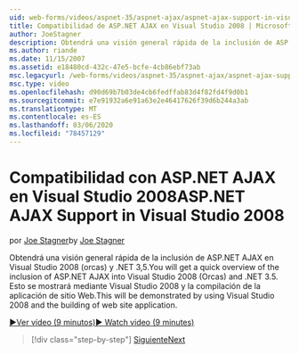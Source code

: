 ```yaml
---
uid: web-forms/videos/aspnet-35/aspnet-ajax/aspnet-ajax-support-in-visual-studio-2008
title: Compatibilidad de ASP.NET AJAX en Visual Studio 2008 | Microsoft Docs
author: JoeStagner
description: Obtendrá una visión general rápida de la inclusión de ASP.NET AJAX en Visual Studio 2008 (orcas) y .NET 3,5. Esto se muestra con Visual Studio...
ms.author: riande
ms.date: 11/15/2007
ms.assetid: e18480cd-432c-47e5-bcfe-4cb86ebf73ab
msc.legacyurl: /web-forms/videos/aspnet-35/aspnet-ajax/aspnet-ajax-support-in-visual-studio-2008
msc.type: video
ms.openlocfilehash: d90d69b7b03de4cb6fedffab83d4f82fd4f9d0b1
ms.sourcegitcommit: e7e91932a6e91a63e2e46417626f39d6b244a3ab
ms.translationtype: MT
ms.contentlocale: es-ES
ms.lasthandoff: 03/06/2020
ms.locfileid: "78457129"
---
```

# <a name="aspnet-ajax-support-in-visual-studio-2008"></a><span data-ttu-id="c1197-104">Compatibilidad con ASP.NET AJAX en Visual Studio 2008</span><span class="sxs-lookup"><span data-stu-id="c1197-104">ASP.NET AJAX Support in Visual Studio 2008</span></span>

<span data-ttu-id="c1197-105">por [Joe Stagner](https://github.com/JoeStagner)</span><span class="sxs-lookup"><span data-stu-id="c1197-105">by [Joe Stagner](https://github.com/JoeStagner)</span></span>

<span data-ttu-id="c1197-106">Obtendrá una visión general rápida de la inclusión de ASP.NET AJAX en Visual Studio 2008 (orcas) y .NET 3,5.</span><span class="sxs-lookup"><span data-stu-id="c1197-106">You will get a quick overview of the inclusion of ASP.NET AJAX into Visual Studio 2008 (Orcas) and .NET 3.5.</span></span> <span data-ttu-id="c1197-107">Esto se mostrará mediante Visual Studio 2008 y la compilación de la aplicación de sitio Web.</span><span class="sxs-lookup"><span data-stu-id="c1197-107">This will be demonstrated by using Visual Studio 2008 and the building of web site application.</span></span>

[<span data-ttu-id="c1197-108">&#9654;Ver vídeo (9 minutos)</span><span class="sxs-lookup"><span data-stu-id="c1197-108">&#9654; Watch video (9 minutes)</span></span>](https://channel9.msdn.com/Blogs/ASP-NET-Site-Videos/aspnet-ajax-support-in-visual-studio-2008)

> [!div class="step-by-step"]
> [<span data-ttu-id="c1197-109">Siguiente</span><span class="sxs-lookup"><span data-stu-id="c1197-109">Next</span></span>](adding-ajax-functionality-to-an-existing-aspnet-page.md)
